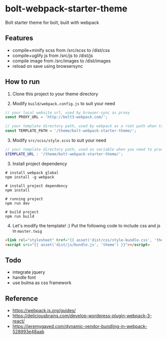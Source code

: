 # bolt-webpack-starter-theme
Bolt starter theme for bolt, built with webpack

## Features
- compile+minify scss from /src/scss to /dist/css
- compile+uglify js from /src/js to /dist/js
- compile image from /src/images to /dist/images
- reload on save using browsersync

## How to run

1. Clone this project to your theme directory

2. Modify `build/webpack.config.js` to suit your need 
```js
// your local website url, used by browser-sync as proxy
const PROXY_URL = 'http://bolt3-webpack.com/';  

// your template directory path, used by webpack as a root path when transform relative path to absolute path in css loader
const TEMPLATE_PATH = '/theme/bolt-webpack-starter-theme/'; 
```

3. Modify `src/scss/style.scss` to suit your need
```scss
// your template directory path, used as variable when you need to produce absolute path of your assets
$TEMPLATE_URL : '/theme/bolt-webpack-starter-theme/';
```

3. Install project dependency
```
# install webpack global
npm install -g webpack

# install project dependency
npm install 

# running project
npm run dev

# build project
npm run build

```

4. Let's modify the template! :)
Put the following code to include css and js in `master.twig`
```html
<link rel="stylesheet" href="{{ asset('dist/css/style-bundle.css', 'theme') }}">
<script src="{{ asset('dist/js/bundle.js', 'theme') }}"></script>

```

## Todo
- integrate jquery
- handle font
- use bulma as css framework

## Reference 
- https://webpack.js.org/guides/
- https://deliciousbrains.com/develop-wordpress-plugin-webpack-3-react/ 
- https://jeremygayed.com/dynamic-vendor-bundling-in-webpack-528993e48aab

